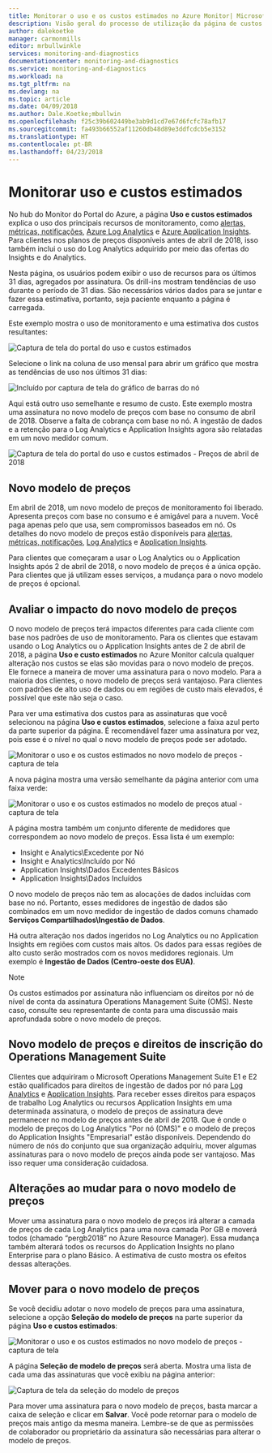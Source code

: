 ```yaml
---
title: Monitorar o uso e os custos estimados no Azure Monitor| Microsoft Docs
description: Visão geral do processo de utilização da página de custos estimados e uso do Azure Monitor
author: dalekoetke
manager: carmonmills
editor: mrbullwinkle
services: monitoring-and-diagnostics
documentationcenter: monitoring-and-diagnostics
ms.service: monitoring-and-diagnostics
ms.workload: na
ms.tgt_pltfrm: na
ms.devlang: na
ms.topic: article
ms.date: 04/09/2018
ms.author: Dale.Koetke;mbullwin
ms.openlocfilehash: f25c39b602449be3ab9d1cd7e67d6fcfc78afb17
ms.sourcegitcommit: fa493b66552af11260db48d89e3ddfcdcb5e3152
ms.translationtype: HT
ms.contentlocale: pt-BR
ms.lasthandoff: 04/23/2018
---
```

# <a name="monitoring-usage-and-estimated-costs"></a>Monitorar uso e custos estimados

No hub do Monitor do Portal do Azure, a página **Uso e custos estimados** explica o uso dos principais recursos de monitoramento, como [alertas, métricas, notificações](https://azure.microsoft.com/pricing/details/monitor/), [Azure Log Analytics](https://azure.microsoft.com/pricing/details/log-analytics/) e [Azure Application Insights](https://azure.microsoft.com/pricing/details/application-insights/). Para clientes nos planos de preços disponíveis antes de abril de 2018, isso também inclui o uso do Log Analytics adquirido por meio das ofertas do Insights e do Analytics.

Nesta página, os usuários podem exibir o uso de recursos para os últimos 31 dias, agregados por assinatura. Os drill-ins mostram tendências de uso durante o período de 31 dias. São necessários vários dados para se juntar e fazer essa estimativa, portanto, seja paciente enquanto a página é carregada.

Este exemplo mostra o uso de monitoramento e uma estimativa dos custos resultantes:

![Captura de tela do portal do uso e custos estimados](./media/monitoring-usage-and-estimated-costs/001.png)

Selecione o link na coluna de uso mensal para abrir um gráfico que mostra as tendências de uso nos últimos 31 dias:

![Incluído por captura de tela do gráfico de barras do nó](./media/monitoring-usage-and-estimated-costs/002.png)

Aqui está outro uso semelhante e resumo de custo. Este exemplo mostra uma assinatura no novo modelo de preços com base no consumo de abril de 2018. Observe a falta de cobrança com base no nó. A ingestão de dados e a retenção para o Log Analytics e Application Insights agora são relatadas em um novo medidor comum.

![Captura de tela do portal do uso e custos estimados - Preços de abril de 2018](./media/monitoring-usage-and-estimated-costs/003.png)

## <a name="new-pricing-model"></a>Novo modelo de preços

Em abril de 2018, um novo modelo de preços de monitoramento foi liberado. Apresenta preços com base no consumo e é amigável para a nuvem. Você paga apenas pelo que usa, sem compromissos baseados em nó. Os detalhes do novo modelo de preços estão disponíveis para [alertas, métricas, notificações](https://azure.microsoft.com/pricing/details/monitor/), [Log Analytics](https://azure.microsoft.com/pricing/details/log-analytics/) e [Application Insights](https://azure.microsoft.com/pricing/details/application-insights/).

Para clientes que começaram a usar o Log Analytics ou o Application Insights após 2 de abril de 2018, o novo modelo de preços é a única opção. Para clientes que já utilizam esses serviços, a mudança para o novo modelo de preços é opcional.

## <a name="assessing-the-impact-of-the-new-pricing-model"></a>Avaliar o impacto do novo modelo de preços

O novo modelo de preços terá impactos diferentes para cada cliente com base nos padrões de uso de monitoramento. Para os clientes que estavam usando o Log Analytics ou o Application Insights antes de 2 de abril de 2018, a página **Uso e custo estimados** no Azure Monitor calcula qualquer alteração nos custos se elas são movidas para o novo modelo de preços. Ele fornece a maneira de mover uma assinatura para o novo modelo. Para a maioria dos clientes, o novo modelo de preços será vantajoso. Para clientes com padrões de alto uso de dados ou em regiões de custo mais elevados, é possível que este não seja o caso.

Para ver uma estimativa dos custos para as assinaturas que você selecionou na página **Uso e custos estimados**, selecione a faixa azul perto da parte superior da página. É recomendável fazer uma assinatura por vez, pois esse é o nível no qual o novo modelo de preços pode ser adotado.

![Monitorar o uso e os custos estimados no novo modelo de preços - captura de tela](./media/monitoring-usage-and-estimated-costs/004.png)

A nova página mostra uma versão semelhante da página anterior com uma faixa verde:

![Monitorar o uso e os custos estimados no modelo de preços atual - captura de tela](./media/monitoring-usage-and-estimated-costs/005.png)

A página mostra também um conjunto diferente de medidores que correspondem ao novo modelo de preços. Essa lista é um exemplo:

- Insight e Analytics\Excedente por Nó
- Insight e Analytics\Incluído por Nó
- Application Insights\Dados Excedentes Básicos
- Application Insights\Dados Incluídos

O novo modelo de preços não tem as alocações de dados incluídas com base no nó. Portanto, esses medidores de ingestão de dados são combinados em um novo medidor de ingestão de dados comuns chamado **Serviços Compartilhados\Ingestão de Dados**. 

Há outra alteração nos dados ingeridos no Log Analytics ou no Application Insights em regiões com custos mais altos. Os dados para essas regiões de alto custo serão mostrados com os novos medidores regionais. Um exemplo é **Ingestão de Dados (Centro-oeste dos EUA)**.

> [!NOTE]
> Os custos estimados por assinatura não influenciam os direitos por nó de nível de conta da assinatura Operations Management Suite (OMS). Neste caso, consulte seu representante de conta para uma discussão mais aprofundada sobre o novo modelo de preços.

## <a name="new-pricing-model-and-operations-management-suite-subscription-entitlements"></a>Novo modelo de preços e direitos de inscrição do Operations Management Suite

Clientes que adquiriram o Microsoft Operations Management Suite E1 e E2 estão qualificados para direitos de ingestão de dados por nó para [Log Analytics](https://www.microsoft.com/en-us/cloud-platform/operations-management-suite) e [Application Insights](https://docs.microsoft.com/en-us/azure/application-insights/app-insights-pricing#the-price-plans). Para receber esses direitos para espaços de trabalho Log Analytics ou recursos Application Insights em uma determinada assinatura, o modelo de preços de assinatura deve permanecer no modelo de preços antes de abril de 2018. Que é onde o modelo de preços do Log Analytics "Por nó (OMS)" e o modelo de preços do Application Insights "Empresarial" estão disponíveis. Dependendo do número de nós do conjunto que sua organização adquiriu, mover algumas assinaturas para o novo modelo de preços ainda pode ser vantajoso. Mas isso requer uma consideração cuidadosa.

## <a name="changes-when-youre-moving-to-the-new-pricing-model"></a>Alterações ao mudar para o novo modelo de preços

Mover uma assinatura para o novo modelo de preços irá alterar a camada de preços de cada Log Analytics para uma nova camada Por GB e moverá todos (chamado “pergb2018” no Azure Resource Manager). Essa mudança também alterará todos os recursos do Application Insights no plano Enterprise para o plano Básico. A estimativa de custo mostra os efeitos dessas alterações.

## <a name="moving-to-the-new-pricing-model"></a>Mover para o novo modelo de preços

Se você decidiu adotar o novo modelo de preços para uma assinatura, selecione a opção **Seleção do modelo de preços** na parte superior da página **Uso e custos estimados**:

![Monitorar o uso e os custos estimados no novo modelo de preços - captura de tela](./media/monitoring-usage-and-estimated-costs/006.png)

A página **Seleção de modelo de preços** será aberta. Mostra uma lista de cada uma das assinaturas que você exibiu na página anterior:

![Captura de tela da seleção do modelo de preços](./media/monitoring-usage-and-estimated-costs/007.png)

Para mover uma assinatura para o novo modelo de preços, basta marcar a caixa de seleção e clicar em **Salvar**. Você pode retornar para o modelo de preços mais antigo da mesma maneira. Lembre-se de que as permissões de colaborador ou proprietário da assinatura são necessárias para alterar o modelo de preços.

